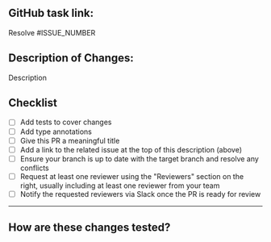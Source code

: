 <!-- Available linking syntax to issues:
Close/Closes/Closed/Fix/Fixes/Fixed/Resolve/Resolves/Resolved #ISSUE_NUMBER -->

## **GitHub task link:**

Resolve #ISSUE_NUMBER

## **Description of Changes:**

<!-- Brief description of changes. -->

Description

<!-- Complete these steps to start getting this PR reviewed -->

## **Checklist**

- [ ] Add tests to cover changes
- [ ] Add type annotations
- [ ] Give this PR a meaningful title
- [ ] Add a link to the related issue at the top of this description (above)
- [ ] Ensure your branch is up to date with the target branch and resolve any conflicts
- [ ] Request at least one reviewer using the "Reviewers" section on the right, usually including at least one reviewer from your team
- [ ] Notify the requested reviewers via Slack once the PR is ready for review

---

## How are these changes tested?

<!-- Explain how you verified these changes (unit/integration tests? manual verification?) and describe how the reviewers can verify the changes themselves (how to run the tests, what to look for in manual checks) - including regression of existing code (e.g. do all previously existing unit tests still pass?) -->
